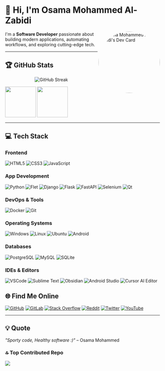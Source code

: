 # 👋 Hi, I'm Osama Mohammed Al-Zabidi

<a href="https://app.daily.dev/osamalzabidi">
  <img src="https://api.daily.dev/devcards/v2/b8kZ58iNG5Rdn7Wdoodkk.png?type=default&r=4ed" align="right" width="200" style="border-radius:50%" alt="Osama Mohammed Al-Zabidi's Dev Card"/>
</a>

I'm a **Software Developer** passionate about building modern applications, automating workflows, and exploring cutting-edge tech.  

---

## 🏆 GitHub Stats

<p align="center">
  <img src="https://github-readme-streak-stats.herokuapp.com/?user=osamalzabidi&theme=gruvbox&hide_border=true" alt="GitHub Streak"/>
</p>

<p align="left">
  <img height="100em" src="https://github-readme-stats.vercel.app/api?username=osamalzabidi&show_icons=true&theme=gruvbox&count_private=true&hide_border=true"/>
  <img height="100em" src="https://github-readme-stats.vercel.app/api/top-langs/?username=osamalzabidi&layout=compact&theme=gruvbox"/>
</p>


---

## 💻 Tech Stack

### Frontend
![HTML5](https://img.shields.io/badge/HTML5-E34F26?style=for-the-badge&logo=html5&logoColor=white)
![CSS3](https://img.shields.io/badge/CSS3-1572B6?style=for-the-badge&logo=css3&logoColor=white)
![JavaScript](https://img.shields.io/badge/JavaScript-F7DF1E?style=for-the-badge&logo=javascript&logoColor=black)

### App Development
![Python](https://img.shields.io/badge/Python-FFD43B?style=for-the-badge&logo=python&logoColor=darkgreen)
![Flet](https://img.shields.io/badge/Flet-59BBE8?style=for-the-badge&logo=flutter&logoColor=white)
![Django](https://img.shields.io/badge/Django-092E20?style=for-the-badge&logo=django&logoColor=green)
![Flask](https://img.shields.io/badge/Flask-gray?style=for-the-badge&logo=flask&logoColor=black)
![FastAPI](https://img.shields.io/badge/FastAPI-092E20?style=for-the-badge&logo=fastapi&logoColor=darkgreen)
![Selenium](https://img.shields.io/badge/Selenium-43B02A?style=for-the-badge&logo=selenium&logoColor=white)
![Qt](https://img.shields.io/badge/Qt-41CD52?style=for-the-badge&logo=qt&logoColor=white)

### DevOps & Tools
![Docker](https://img.shields.io/badge/Docker-2CA5E0?style=for-the-badge&logo=docker&logoColor=white)
![Git](https://img.shields.io/badge/Git-000000?style=for-the-badge&logo=git&logoColor=white)

### Operating Systems
![Windows](https://img.shields.io/badge/Windows-0078D6?style=for-the-badge&logo=windows&logoColor=white)
![Linux](https://img.shields.io/badge/Linux-fcd668?style=for-the-badge&logo=linux&logoColor=black)
![Ubuntu](https://img.shields.io/badge/Ubuntu-5753ea?style=for-the-badge&logo=ubuntu&logoColor=orange)
![Android](https://img.shields.io/badge/Android-3DDC84?style=for-the-badge&logo=android&logoColor=white)

### Databases
![PostgreSQL](https://img.shields.io/badge/PostgreSQL-0078D6?style=for-the-badge&logo=postgresql&logoColor=white)
![MySQL](https://img.shields.io/badge/MySQL-blue?style=for-the-badge&logo=mysql&logoColor=white)
![SQLite](https://img.shields.io/badge/SQLite-blue?style=for-the-badge&logo=sqlite&logoColor=white)

### IDEs & Editors
![VSCode](https://img.shields.io/badge/VSCode-0078D4?style=for-the-badge&logo=visual-studio-code&logoColor=white)
![Sublime Text](https://img.shields.io/badge/Sublime_Text-%23575757.svg?&style=for-the-badge&logo=sublime-text&logoColor=important)
![Obsidian](https://img.shields.io/badge/Obsidian-blueviolet?style=for-the-badge)
![Android Studio](https://img.shields.io/badge/Android_Studio-90E59A?style=for-the-badge&logo=android-studio&logoColor=green)
![Cursor AI Editor](https://img.shields.io/badge/Cursor-4D4D4D?style=for-the-badge&logo=cursor&logoColor=white)

## 🌐 Find Me Online

[![GitHub](https://img.shields.io/badge/GitHub-100000?style=for-the-badge&logo=github&logoColor=white)](https://github.com/osamalzabidi)
[![GitLab](https://img.shields.io/badge/GitLab-330F63?style=for-the-badge&logo=gitlab&logoColor=white)](https://gitlab.com/osamalzabidi)
[![Stack Overflow](https://img.shields.io/badge/Stack_Overflow-FE7A16?style=for-the-badge&logo=stack-overflow&logoColor=white)](https://stackoverflow.com/users/21057272/osamalzabidi)
[![Reddit](https://img.shields.io/badge/Reddit-FF4500?style=for-the-badge&logo=reddit&logoColor=white)](https://www.reddit.com/user/osamalzabidi)
[![Twitter](https://img.shields.io/badge/Twitter-1DA1F2?style=for-the-badge&logo=twitter&logoColor=white)](https://twitter.com/osamalzabidi)
[![YouTube](https://img.shields.io/badge/YouTube-FF0000?style=for-the-badge&logo=youtube&logoColor=white)](https://www.youtube.com/@osamalzabidi)

---

## 💡 Quote
*"Sporty code, Healthy software :)"* – Osama Mohammed

### 🔝 Top Contributed Repo
![](https://github-contributor-stats.vercel.app/api?username=osamalzabidi&limit=10&theme=default&combine_all_yearly_contributions=true)
